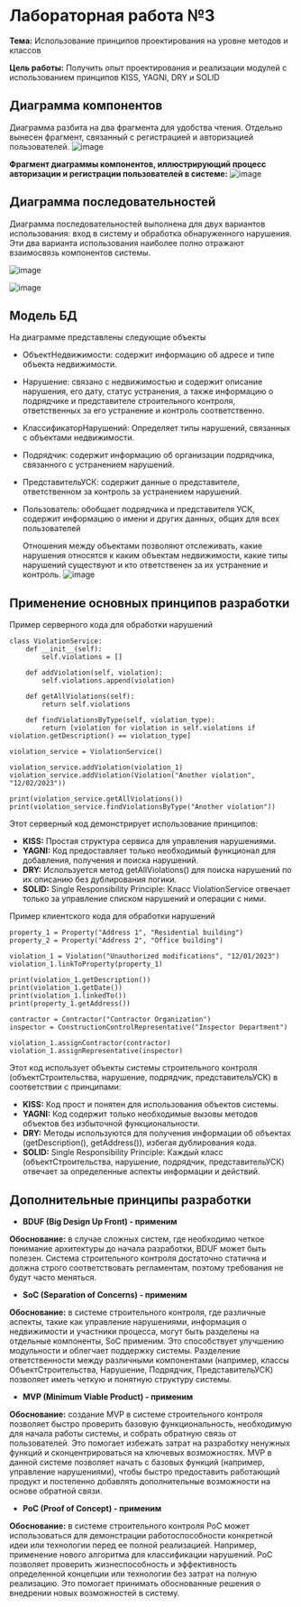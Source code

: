 # Лабораторная работа №3
**Тема:** Использование принципов проектирования на уровне методов и классов
 
**Цель работы:** Получить опыт проектирования и реализации модулей с использованием принципов KISS, YAGNI, DRY и SOLID
## Диаграмма компонентов
Диаграмма разбита на два фрагмента для удобства чтения. Отдельно вынесен фрагмент, связанный с регистрацией и авторизацией пользователей.
![image](https://github.com/ValeriaSuhinina/hse_paps/assets/126563738/e5bd4252-2342-4014-a55d-801e55dfd3f8)

**Фрагмент диаграммы компонентов, иллюстрирующий процесс авторизации и регистрации пользователей в системе:**
![image](https://github.com/ValeriaSuhinina/hse_paps/assets/126563738/d47d46cf-18b1-48b7-9789-917112accc22)

## Диаграмма последовательностей

Диаграмма последовательностей выполнена для двух вариантов использования: вход в систему и обработка обнаруженного нарушения. Эти два варианта использования наиболее полно отражают взаимосвязь компонентов системы.

![image](https://github.com/ValeriaSuhinina/hse_paps/assets/126563738/3a00f243-2ffb-4f0a-94a6-6ee7646bec16)

![image](https://github.com/ValeriaSuhinina/hse_paps/assets/126563738/aea8b5fa-259b-4157-ba28-b1336c446ed6)

## Модель БД
На диаграмме представлены следующие объекты
- ОбъектНедвижимости: содержит информацию об адресе и типе объекта недвижимости.
- Нарушение: связано с недвижимостью и содержит описание нарушения, его дату, статус устранения, а также информацию о подрядчике и представителе строительного контроля, ответственных за его устранение и контроль соответственно.
- КлассификаторНарушений: Определяет типы нарушений, связанных с объектами недвижимости.
- Подрядчик: содержит информацию об организации подрядчика, связанного с устранением нарушений.
- ПредставительУСК: содержит данные о представителе, ответственном за контроль за устранением нарушений.
- Пользователь: обобщает подрядчика и представителя УСК, содержит информацию о имени и других данных, общих для всех пользователей

  Отношения между объектами позволяют отслеживать, какие нарушения относятся к каким объектам недвижимости, какие типы нарушений существуют и кто ответственен за их устранение и контроль.
![image](https://github.com/ValeriaSuhinina/hse_paps/assets/126563738/4b6e7bb2-8c18-412a-abbc-e2e337eca7f5)

## Применение основных принципов разработки
Пример серверного кода для обработки нарушений

```
class ViolationService:
    def __init__(self):
        self.violations = []

    def addViolation(self, violation):
        self.violations.append(violation)

    def getAllViolations(self):
        return self.violations

    def findViolationsByType(self, violation_type):
        return [violation for violation in self.violations if violation.getDescription() == violation_type]

violation_service = ViolationService()

violation_service.addViolation(violation_1)
violation_service.addViolation(Violation("Another violation", "12/02/2023"))

print(violation_service.getAllViolations())
print(violation_service.findViolationsByType("Another violation"))
```

Этот серверный код демонстрирует использование принципов:
- **KISS:** Простая структура сервиса для управления нарушениями.
- **YAGNI:** Код предоставляет только необходимый функционал для добавления, получения и поиска нарушений.
- **DRY:** Используется метод getAllViolations() для поиска нарушений по их описанию без дублирования логики.
- **SOLID:**
Single Responsibility Principle: Класс ViolationService отвечает только за управление списком нарушений и операции с ними.

Пример клиентского кода для обработки нарушений

```
property_1 = Property("Address 1", "Residential building")
property_2 = Property("Address 2", "Office building")

violation_1 = Violation("Unauthorized modifications", "12/01/2023")
violation_1.linkToProperty(property_1)

print(violation_1.getDescription())
print(violation_1.getDate())
print(violation_1.linkedTo())
print(property_1.getAddress())

contractor = Contractor("Contractor Organization")
inspector = ConstructionControlRepresentative("Inspector Department")

violation_1.assignContractor(contractor)
violation_1.assignRepresentative(inspector)

```

Этот код использует объекты системы строительного контроля (объектСтроительства, нарушение, подрядчик, представительУСК) в соответствии с принципами:
- **KISS:** Код прост и понятен для использования объектов системы.
- **YAGNI:** Код содержит только необходимые вызовы методов объектов без избыточной функциональности.
- **DRY:** Методы используются для получения информации об объектах (getDescription(), getAddress()), избегая дублирования кода.
- **SOLID:**
Single Responsibility Principle: Каждый класс (объектСтроительства, нарушение, подрядчик, представительУСК) отвечает за определенные аспекты информации и действий.

## Дополнительные принципы разработки
- **BDUF (Big Design Up Front) - применим**

**Обоснование:** в случае сложных систем, где необходимо четкое понимание архитектуры до начала разработки, BDUF может быть полезен. Система строительного контроля достаточно статична и должна строго соответствовать регламентам, поэтому требования не будут часто меняться.

- **SoC (Separation of Concerns) - применим**

**Обоснование:** в системе строительного контроля, где различные аспекты, такие как управление нарушениями, информация о недвижимости и участники процесса, могут быть разделены на отдельные компоненты, SoC применим. Это способствует улучшению модульности и облегчает поддержку системы. Разделение ответственности между различными компонентами (например, классы ОбъектСтроительства, Нарушение, Подрядчик, ПредставительУСК) позволяет иметь четкую и понятную структуру системы.

- **MVP (Minimum Viable Product) - применим**

**Обоснование:**  создание MVP в системе строительного контроля позволяет быстро проверить базовую функциональность, необходимую для начала работы системы, и собрать обратную связь от пользователей. Это помогает избежать затрат на разработку ненужных функций и сконцентрироваться на ключевых возможностях. MVP в данной системе позволяет начать с базовых функций (например, управление нарушениями), чтобы быстро предоставить работающий продукт и постепенно добавлять дополнительные возможности на основе обратной связи.

- **PoC (Proof of Concept) - применим**

**Обоснование:** в системе строительного контроля PoC может использоваться для демонстрации работоспособности конкретной идеи или технологии перед ее полной реализацией. Например, применение нового алгоритма для классификации нарушений. PoC позволяет проверить жизнеспособность и эффективность определенной концепции или технологии без затрат на полную реализацию. Это помогает принимать обоснованные решения о внедрении новых возможностей в систему.
